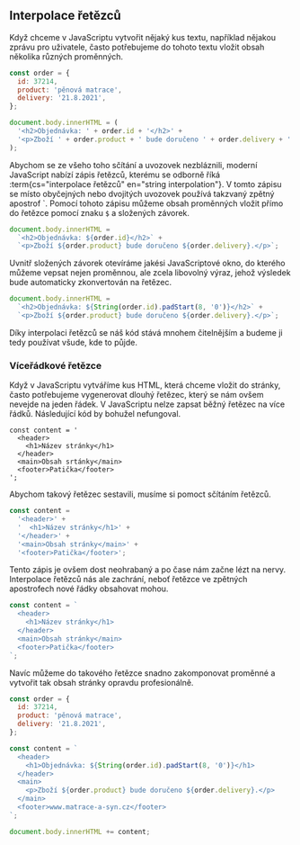 ## Interpolace řetězců

Když chceme v JavaScriptu vytvořit nějaký kus textu, například nějakou zprávu pro uživatele, často potřebujeme do tohoto textu vložit obsah několika různých proměnných.

```js
const order = {
  id: 37214,
  product: 'pěnová matrace',
  delivery: '21.8.2021',
};

document.body.innerHTML = (
  '<h2>Objednávka: ' + order.id + '</h2>' +
  '<p>Zboží ' + order.product + ' bude doručeno ' + order.delivery + '.</p>'
);
```

Abychom se ze všeho toho sčítání a uvozovek nezbláznili, moderní JavaScript nabízí zápis řetězců, kterému se odborně říká :term{cs="interpolace řetězců" en="string interpolation"}. V tomto zápisu se místo obyčejných nebo dvojitých uvozovek používá takzvaný zpětný apostrof &#96;. Pomocí tohoto zápisu můžeme obsah proměnných vložit přímo do řetězce pomocí znaku `$` a složených závorek.

```js
document.body.innerHTML =
  `<h2>Objednávka: ${order.id}</h2>` +
  `<p>Zboží ${order.product} bude doručeno ${order.delivery}.</p>`;
```

Uvnitř složených závorek otevíráme jakési JavaScriptové okno, do kterého můžeme vepsat nejen proměnnou, ale zcela libovolný výraz, jehož výsledek bude automaticky zkonvertován na řetězec.

```js
document.body.innerHTML =
  `<h2>Objednávka: ${String(order.id).padStart(8, '0')}</h2>` +
  `<p>Zboží ${order.product} bude doručeno ${order.delivery}.</p>`;
```

Díky interpolaci řetězců se náš kód stává mnohem čitelnějším a budeme ji tedy používat všude, kde to půjde.

### Víceřádkové řetězce

Když v JavaScriptu vytváříme kus HTML, která chceme vložit do stránky, často potřebujeme vygenerovat dlouhý řetězec, který se nám ovšem nevejde na jeden řádek. V JavaScriptu nelze zapsat běžný řetězec na více řádků. Následující kód by bohužel nefungoval.

```
const content = '
  <header>
    <h1>Název stránky</h1>
  </header>
  <main>Obsah srtánky</main>
  <footer>Patička</footer>
';
```

Abychom takový řetězec sestavili, musíme si pomoct sčítáním řetězců.

```js
const content =
  '<header>' +
  '  <h1>Název stránky</h1>' +
  '</header>' +
  '<main>Obsah stránky</main>' +
  '<footer>Patička</footer>';
```

Tento zápis je ovšem dost neohrabaný a po čase nám začne lézt na nervy. Interpolace řetězců nás ale zachrání, neboť řetězce ve zpětných apostrofech nové řádky obsahovat mohou.

```js
const content = `
  <header>
    <h1>Název stránky</h1>
  </header>
  <main>Obsah stránky</main>
  <footer>Patička</footer>
`;
```

Navíc můžeme do takového řetězce snadno zakomponovat proměnné a vytvořit tak obsah stránky opravdu profesionálně.

```js
const order = {
  id: 37214,
  product: 'pěnová matrace',
  delivery: '21.8.2021',
};

const content = `
  <header>
    <h1>Objednávka: ${String(order.id).padStart(8, '0')}</h1>
  </header>
  <main>
    <p>Zboží ${order.product} bude doručeno ${order.delivery}.</p>
  </main>
  <footer>www.matrace-a-syn.cz</footer>
`;

document.body.innerHTML += content;
```
